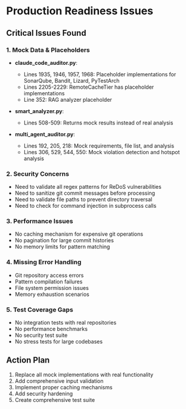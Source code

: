 # Production Readiness Issues

## Critical Issues Found

### 1. Mock Data & Placeholders
- **claude_code_auditor.py**:
  - Lines 1935, 1946, 1957, 1968: Placeholder implementations for SonarQube, Bandit, Lizard, PyTestArch
  - Lines 2205-2229: RemoteCacheTier has placeholder implementations
  - Line 352: RAG analyzer placeholder

- **smart_analyzer.py**:
  - Lines 508-509: Returns mock results instead of real analysis

- **multi_agent_auditor.py**:
  - Lines 192, 205, 218: Mock requirements, file list, and analysis
  - Lines 306, 529, 544, 550: Mock violation detection and hotspot analysis

### 2. Security Concerns
- Need to validate all regex patterns for ReDoS vulnerabilities
- Need to sanitize git commit messages before processing
- Need to validate file paths to prevent directory traversal
- Need to check for command injection in subprocess calls

### 3. Performance Issues
- No caching mechanism for expensive git operations
- No pagination for large commit histories
- No memory limits for pattern matching

### 4. Missing Error Handling
- Git repository access errors
- Pattern compilation failures
- File system permission issues
- Memory exhaustion scenarios

### 5. Test Coverage Gaps
- No integration tests with real repositories
- No performance benchmarks
- No security test suite
- No stress tests for large codebases

## Action Plan
1. Replace all mock implementations with real functionality
2. Add comprehensive input validation
3. Implement proper caching mechanisms
4. Add security hardening
5. Create comprehensive test suite
